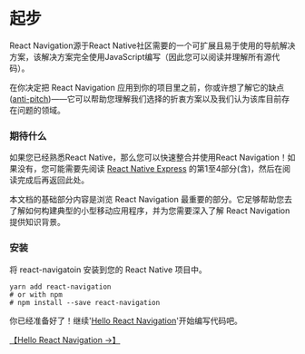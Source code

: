 # 起步

React Navigation源于React Native社区需要的一个可扩展且易于使用的导航解决方案，该解决方案完全使用JavaScript编写（因此您可以阅读并理解所有源代码）。

在你决定把 React Navigation 应用到你的项目里之前，你或许想了解它的缺点([anti-pitch](../meta/pitch.md))——它可以帮助您理解我们选择的折衷方案以及我们认为该库目前存在问题的领域。

### 期待什么

如果您已经熟悉React Native，那么您可以快速整合并使用React Navigation！如果没有，您可能需要先阅读 [React Native Express](http://www.reactnativeexpress.com/) 的第1至4部分(含)，然后在阅读完成后再返回此处。

本文档的基础部分内容是浏览 React Navigation 最重要的部分。它足够帮助您去了解如何构建典型的小型移动应用程序，并为您需要深入了解 React Navigation 提供知识背景。

### 安装

将 react-navigatoin 安装到您的 React Native 项目中。
```
yarn add react-navigation
# or with npm
# npm install --save react-navigation
```
你已经准备好了！继续'[Hello React Navigation](./hello-react-navigation.md)'开始编写代码吧。

[【Hello React Navigation →】](./hello-react-navigation.md)
